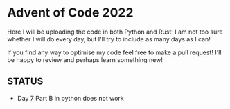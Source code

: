 # Advent of Code 2022

Here I will be uploading the code in both Python and Rust!
I am not too sure whether I will do every day, but I'll try to include as many days as I can!

If you find any way to optimise my code feel free to make a pull request! I'll be happy to review and perhaps learn something new!

## STATUS

- Day 7 Part B in python does not work